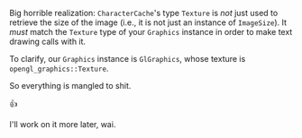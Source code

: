 Big horrible realization: `CharacterCache`'s type `Texture` is *not* just used to retrieve the size of the image (i.e., it is not just an instance of `ImageSize`). It *must* match the `Texture` type of your `Graphics` instance in order to make text drawing calls with it.

To clarify, our `Graphics` instance is `GlGraphics`, whose texture is `opengl_graphics::Texture`.

So everything is mangled to shit.

:+1:

I'll work on it more later, wai.
